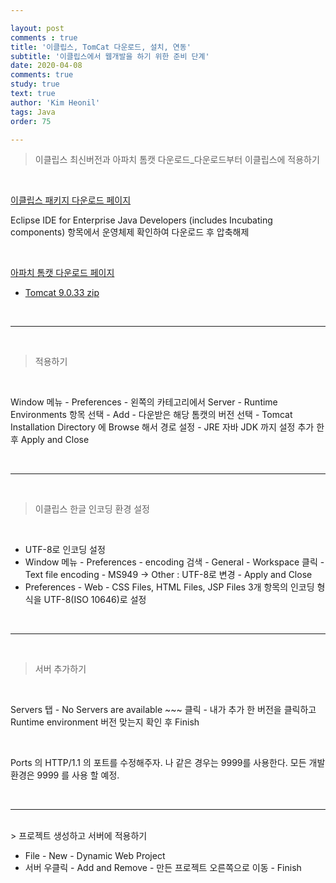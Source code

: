 ```yaml
---

layout: post
comments : true
title: '이클립스, TomCat 다운로드, 설치, 연동'
subtitle: '이클립스에서 웹개발을 하기 위한 준비 단계'
date: 2020-04-08
comments: true
study: true
text: true
author: 'Kim Heonil'
tags: Java
order: 75

---
```


> 이클립스 최신버전과 아파치 톰캣 다운로드_다운로드부터 이클립스에 적용하기

<br>

[이클립스 패키지 다운로드 페이지](https://www.eclipse.org/downloads/packages/)

Eclipse IDE for Enterprise Java Developers (includes Incubating components) 항목에서 운영체제 확인하여 다운로드 후 압축해제

<br>

[아파치 톰캣 다운로드 페이지](https://tomcat.apache.org/download-90.cgi)

- [Tomcat 9.0.33 zip](http://apache.mirror.cdnetworks.com/tomcat/tomcat-9/v9.0.33/bin/apache-tomcat-9.0.33.zip)

<br>

---

<br>

> 적용하기

<br>

Window 메뉴 - Preferences - 왼쪽의 카테고리에서 Server - Runtime Environments 항목 선택 - Add - 다운받은 해당 톰캣의 버전 선택 - Tomcat Installation Directory 에 Browse 해서 경로 설정 - JRE 자바 JDK 까지 설정 추가 한 후 Apply and Close

<br>

---

<br>

> 이클립스 한글 인코딩 환경 설정

<br>

- UTF-8로 인코딩 설정
- Window 메뉴 - Preferences - encoding 검색 - General - Workspace 클릭 - Text file encoding - MS949 -> Other : UTF-8로 변경 - Apply and Close
- Preferences - Web - CSS Files, HTML Files, JSP Files 3개 항목의 인코딩 형식을 UTF-8(ISO 10646)로 설정

<br>

---

<br>

> 서버 추가하기

<br>

Servers 탭 - No Servers are available ~~~ 클릭 - 내가 추가 한 버전을 클릭하고 Runtime environment 버전 맞는지 확인 후 Finish

<br>

Ports 의 HTTP/1.1 의 포트를 수정해주자. 나 같은 경우는 9999를 사용한다. 모든 개발환경은 9999 를 사용 할 예정.

<br>

---
<br>
> 프로젝트 생성하고 서버에 적용하기

<br>

- File - New - Dynamic Web Project
- 서버 우클릭 - Add and Remove - 만든 프로젝트 오른쪽으로 이동 - Finish


<br><br>